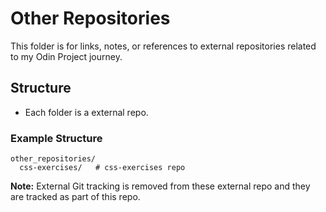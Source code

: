# Other Repositories

This folder is for links, notes, or references to external repositories related to my Odin Project journey.

## Structure
- Each folder is a external repo.

### Example Structure
```
other_repositories/
  css-exercises/   # css-exercises repo
```

**Note:** External Git tracking is removed from these external repo and they are tracked as part of this repo.
